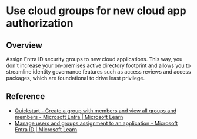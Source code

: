 #  Use cloud groups for new cloud app authorization

## Overview

Assign Entra ID security groups to new cloud applications. This way, you don't increase your on-premises active directory footprint and allows you to streamline identity governance features such as access reviews and access packages, which are foundational to drive least privilege.

## Reference

* [Quickstart - Create a group with members and view all groups and members - Microsoft Entra | Microsoft Learn](https://learn.microsoft.com/entra/fundamentals/groups-view-azure-portal)
* [Manage users and groups assignment to an application - Microsoft Entra ID | Microsoft Learn](https://learn.microsoft.com/entra/identity/enterprise-apps/assign-user-or-group-access-portal?pivots=portal)
